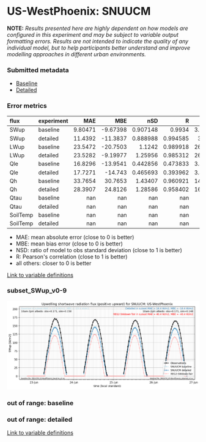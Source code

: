 # US-WestPhoenix: SNUUCM

**NOTE:** *Results presented here are highly dependent on how models are configured in this experiment and may be subject to variable output formatting errors. Results are not intended to indicate the quality of any individual model, but to help participants better understand and improve modelling approaches in different urban environments.*

### Submitted metadata

- [Baseline](SNUUCM_US-WestPhoenix_baseline_attrs.md)
- [Detailed](SNUUCM_US-WestPhoenix_detailed_attrs.md)

### Error metrics

| flux     | experiment   |       MAE |       MBE |        nSD |          R |       5th |      95th |     RMSE |      cRMSE |      AMBE |       1-nSD |          1-R |   nSkewness |    nKurtosis |    Overlap |
|:---------|:-------------|----------:|----------:|-----------:|-----------:|----------:|----------:|---------:|-----------:|----------:|------------:|-------------:|------------:|-------------:|-----------:|
| SWup     | baseline     |   9.80471 |  -9.67398 |   0.907148 |   0.9934   |   3.06468 |  16.8664  |  12.1652 |   0.143512 |   9.67398 |   0.0928522 |   0.00659997 |   0.414666  |   0.00632894 |   0.113273 |
| SWup     | detailed     |  11.4392  | -11.3837  |   0.888988 |   0.994585 |   3.1643  |  20.7321  |  13.696  |   0.148163 |  11.3837  |   0.111013  |   0.00541541 |   0.300837  |   0.0040097  |   0.116626 |
| LWup     | baseline     |  23.5472  | -20.7503  |   1.1242   |   0.989918 |  26.2635  |   9.71832 |  25.7115 |   0.195179 |  20.7503  |   0.124199  |   0.0100824  |   0.610337  |   0.66863    |   0.156741 |
| LWup     | detailed     |  23.5282  |  -9.19977 |   1.25956  |   0.985312 |  26.1253  |  45.2444  |  26.7618 |   0.32307  |   9.19977 |   0.259563  |   0.0146879  |   0.723742  |   0.765273   |   0.149909 |
| Qle      | baseline     |  16.8296  | -13.9541  |   0.442856 |   0.473833 |   3.43455 |  52.4002  |  27.7216 |   0.881159 |  13.9541  |   0.557144  |   0.526167   |   3.57014   |  17.7366     |   0.405809 |
| Qle      | detailed     |  17.7271  | -14.743   |   0.465693 |   0.393962 |   3.44302 |  57.117   |  29.0764 |   0.921922 |  14.743   |   0.534307  |   0.606038   |   4.59109   |  22.5738     |   0.447195 |
| Qh       | baseline     |  33.7654  |  30.7653  |   1.43407  |   0.960921 |  14.0858  | 133.143   |  58.6293 |   0.548182 |  30.7653  |   0.434076  |   0.0390789  |   0.0346775 |   0.0560577  |   0.194308 |
| Qh       | detailed     |  28.3907  |  24.8126  |   1.28586  |   0.958402 |  16.7403  |  97.4027  |  46.6881 |   0.434391 |  24.8126  |   0.285865  |   0.041598   |   0.0481366 |   0.0539383  |   0.252143 |
| Qtau     | baseline     | nan       | nan       | nan        | nan        | nan       | nan       | nan      | nan        | nan       | nan         | nan          | nan         | nan          | nan        |
| Qtau     | detailed     | nan       | nan       | nan        | nan        | nan       | nan       | nan      | nan        | nan       | nan         | nan          | nan         | nan          | nan        |
| SoilTemp | baseline     | nan       | nan       | nan        | nan        | nan       | nan       | nan      | nan        | nan       | nan         | nan          | nan         | nan          | nan        |
| SoilTemp | detailed     | nan       | nan       | nan        | nan        | nan       | nan       | nan      | nan        | nan       | nan         | nan          | nan         | nan          | nan        |

 - MAE: mean absolute error (close to 0 is better)
 - MBE: mean bias error (close to 0 is better)
 - NSD: ratio of model to obs standard deviation (close to 1 is better)
 - R: Pearson's correlation (close to 1 is better)
 - all others: closer to 0 is better

[Link to variable definitions](../modelattrs/variable_definitions.md)

### <a name="subset_swup_v0-9"></a>subset_SWup_v0-9
[![SNUUCM_US-WestPhoenix_subset_SWup_v0-9.png](SNUUCM_US-WestPhoenix_subset_SWup_v0-9.png)](SNUUCM_US-WestPhoenix_subset_SWup_v0-9.png)

### out of range: baseline


### out of range: detailed



[Link to variable definitions](../modelattrs/variable_definitions.md)

